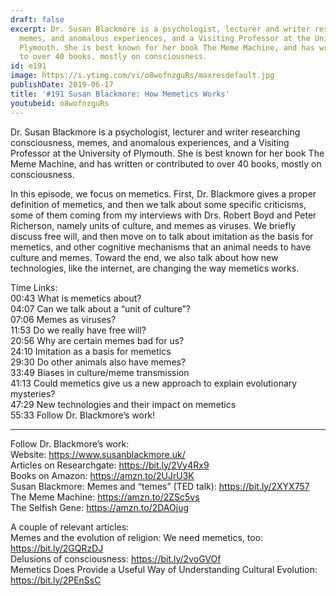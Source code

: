 ```yaml
---
draft: false
excerpt: Dr. Susan Blackmore is a psychologist, lecturer and writer researching consciousness,
  memes, and anomalous experiences, and a Visiting Professor at the University of
  Plymouth. She is best known for her book The Meme Machine, and has written or contributed
  to over 40 books, mostly on consciousness.
id: e191
image: https://i.ytimg.com/vi/o8wofnzguRs/maxresdefault.jpg
publishDate: 2019-06-17
title: '#191 Susan Blackmore: How Memetics Works'
youtubeid: o8wofnzguRs
---
```

Dr. Susan Blackmore is a psychologist, lecturer and writer researching consciousness, memes, and anomalous experiences, and a Visiting Professor at the University of Plymouth. She is best known for her book The Meme Machine, and has written or contributed to over 40 books, mostly on consciousness.

In this episode, we focus on memetics. First, Dr. Blackmore gives a proper definition of memetics, and then we talk about some specific criticisms, some of them coming from my interviews with Drs. Robert Boyd and Peter Richerson, namely units of culture, and memes as viruses. We briefly discuss free will, and then move on to talk about imitation as the basis for memetics, and other cognitive mechanisms that an animal needs to have culture and memes. Toward the end, we also talk about how new technologies, like the internet, are changing the way memetics works.

Time Links:  
00:43  What is memetics about?  
04:07  Can we talk about a “unit of culture”?                                             
07:06  Memes as viruses?                                      
11:53  Do we really have free will?                                                  
20:56  Why are certain memes bad for us?                                           
24:10  Imitation as a basis for memetics                                    
29:30  Do other animals also have memes?                        
33:49  Biases in culture/meme transmission                 
41:13  Could memetics give us a new approach to explain evolutionary mysteries?       
47:29  New technologies and their impact on memetics  
55:33  Follow Dr. Blackmore’s work!

---

Follow Dr. Blackmore’s work:  
Website: https://www.susanblackmore.uk/  
Articles on Researchgate: https://bit.ly/2Vy4Rx9  
Books on Amazon: https://amzn.to/2UJrU3K  
Susan Blackmore: Memes and “temes” (TED talk): https://bit.ly/2XYX757  
The Meme Machine: https://amzn.to/2ZSc5vs  
The Selfish Gene: https://amzn.to/2DAOjug

A couple of relevant articles:  
Memes and the evolution of religion: We need memetics, too: https://bit.ly/2GQRzDJ  
Delusions of consciousness: https://bit.ly/2voGVOf  
Memetics Does Provide a Useful Way of Understanding Cultural Evolution: https://bit.ly/2PEnSsC
